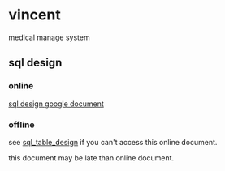 # vincent

medical manage system

## sql design

### online

[sql design google document](https://docs.google.com/document/d/1QlFliN9hr0bRWUpu1whWGgTl2qbUMroOrxDV7gtdL20/edit "google document for sql design")

### offline

see [sql_table_design](https://htmlpreview.github.io/?https://github.com/advanced-data-processing-company/vincent/blob/master/sql_table_design.html "sql_table_design.html") if you can't access this online document.

this document may be late than online document.
